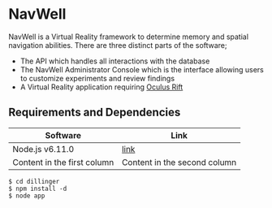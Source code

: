 # NavWell
NavWell is a Virtual Reality framework to determine memory and spatial navigation abilities. There are three distinct parts of the software;

  - The API which handles all interactions with the database
  - The NavWell Administrator Console which is the interface allowing users to customize experiments and review findings
  - A Virtual Reality application requiring [Oculus Rift](https://www.oculus.com/rift/) 


## Requirements and Dependencies
  Software | Link
------------ | -------------
Node.js v6.11.0 | [link](https://nodejs.org/dist/v6.11.0/node-v6.11.0-x64.msi "Latest version")
Content in the first column | Content in the second column
```
$ cd dillinger
$ npm install -d
$ node app
```
